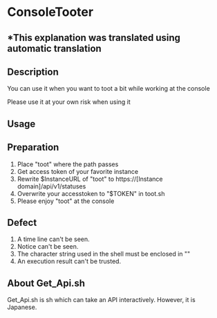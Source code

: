 # ConsoleTooter
## *This explanation was translated using automatic translation
## Description
You can use it when you want to toot a bit while working at the console

Please use it at your own risk when using it
## Usage
## Preparation
1. Place "toot" where the path passes
2. Get access token of your favorite instance
3. Rewrite $InstanceURL of "toot" to https://[Instance domain]/api/v1/statuses
4. Overwrite your accesstoken to "$TOKEN" in toot.sh
5. Please enjoy "toot" at the console
## Defect
1. A time line can't be seen.
2. Notice can't be seen.
3. The character string used in the shell must be enclosed in ""
4. An execution result can't be trusted.
## About Get_Api.sh
Get_Api.sh is sh which can take an API interactively. However, it is Japanese.


